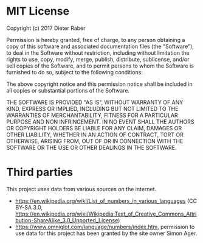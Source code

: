 # MIT License

Copyright (c) 2017 Dieter Raber

Permission is hereby granted, free of charge, to any person obtaining a copy
of this software and associated documentation files (the "Software"), to deal
in the Software without restriction, including without limitation the rights
to use, copy, modify, merge, publish, distribute, sublicense, and/or sell
copies of the Software, and to permit persons to whom the Software is
furnished to do so, subject to the following conditions:

The above copyright notice and this permission notice shall be included in all
copies or substantial portions of the Software.

THE SOFTWARE IS PROVIDED "AS IS", WITHOUT WARRANTY OF ANY KIND, EXPRESS OR
IMPLIED, INCLUDING BUT NOT LIMITED TO THE WARRANTIES OF MERCHANTABILITY,
FITNESS FOR A PARTICULAR PURPOSE AND NON INFRINGEMENT. IN NO EVENT SHALL THE
AUTHORS OR COPYRIGHT HOLDERS BE LIABLE FOR ANY CLAIM, DAMAGES OR OTHER
LIABILITY, WHETHER IN AN ACTION OF CONTRACT, TORT OR OTHERWISE, ARISING FROM,
OUT OF OR IN CONNECTION WITH THE SOFTWARE OR THE USE OR OTHER DEALINGS IN THE
SOFTWARE.

# Third parties
This project uses data from various sources on the internet.
- https://en.wikipedia.org/wiki/List_of_numbers_in_various_languages (CC BY-SA 3.0, https://en.wikipedia.org/wiki/Wikipedia:Text_of_Creative_Commons_Attribution-ShareAlike_3.0_Unported_License)
- https://www.omniglot.com/language/numbers/index.htm, permission to use data for this project has been granted by the site owner Simon Ager.
